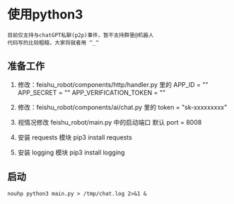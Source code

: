 # 使用python3
```此项目为飞书机器人后端代码
目前仅支持与chatGPT私聊(p2p)事件，暂不支持群里@机器人
代码写的比较粗糙，大家将就者用 ^_^
```

## 准备工作
1. 修改：feishu_robot/components/http/handler.py 里的
    APP_ID = ""
    APP_SECRET = ""
    APP_VERIFICATION_TOKEN = ""
    
2. 修改：feishu_robot/components/ai/chat.py 里的
  token = "sk-xxxxxxxxx"
  
3. 视情况修改 feishu_robot/main.py 中的启动端口
  默认 port = 8008

4. 安装 requests 模块
pip3 install requests 

5. 安装 logging 模块
pip3 install logging


## 启动
`nouhp python3 main.py > /tmp/chat.log 2>&1 &`
